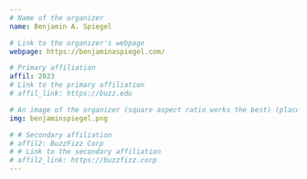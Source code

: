 ```yaml
---
# Name of the organizer
name: Benjamin A. Spiegel

# Link to the organizer's webpage
webpage: https://benjaminaspiegel.com/

# Primary affiliation
affil: 2023
# Link to the primary affiliation
# affil_link: https://buzz.edu

# An image of the organizer (square aspect ratio works the best) (place in the `assets/img/organizers` directory)
img: benjaminspiegel.png

# # Secondary affiliation
# affil2: BuzzFizz Corp
# # Link to the secondary affiliation
# affil2_link: https://buzzfizz.corp
---
```

